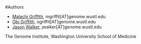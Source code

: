#Authors

- [Malachi Griffith](http://genome.wustl.edu/people/individual/malachi-griffith/), mgriffit[AT]genome.wustl.edu
- [Obi Griffith](http://genome.wustl.edu/people/individual/obi-griffith/), ogriffit[AT]genome.wustl.edu
- [Jason Walker](http://genome.wustl.edu/people/individual/jason-walker/), jwalker[AT]genome.wustl.edu

The Genome Institute, Washington University School of Medicine
